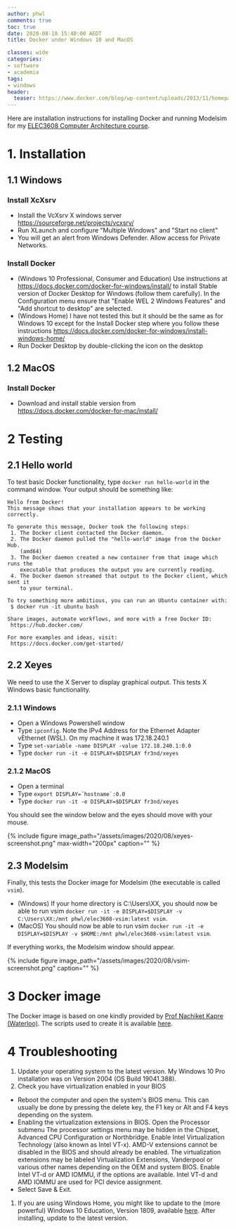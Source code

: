 ```yaml
---
author: phwl
comments: true
toc: true
date: 2020-08-10 15:40:00 AEDT
title: Docker under Windows 10 and MacOS

classes: wide
categories:
- software
- academia
tags:
- windows
header:
  teaser: https://www.docker.com/blog/wp-content/uploads/2013/11/homepage-docker-logo.png
---
```

Here are installation instructions for installing Docker and running Modelsim for my [ELEC3608 Computer Architecture course](https://cusp.sydney.edu.au/students/view-unit-page/alpha/ELEC3608).

<!-- more -->

# 1. Installation
## 1.1 Windows 

### Install XcXsrv
 * Install the VcXsrv X windows server <https://sourceforge.net/projects/vcxsrv/>
 * Run XLaunch and configure "Multiple Windows" and "Start no client"
 * You will get an alert from Windows Defender. Allow access for Private Networks.

### Install Docker
 * (Windows 10 Professional, Consumer and Education) Use instructions at <https://docs.docker.com/docker-for-windows/install/>
   to install Stable version of Docker Desktop for Windows (follow them carefully). In the Configuration menu ensure that "Enable WEL 2 Windows Features" and "Add shortcut to desktop" are selected.
 * (Windows Home) I have not tested this but it should be the same as for Windows 10 except for the Install Docker step where you follow these instructions <https://docs.docker.com/docker-for-windows/install-windows-home/>
 * Run Docker Desktop by double-clicking the icon on the desktop

## 1.2 MacOS
### Install Docker
 * Download and install stable version from <https://docs.docker.com/docker-for-mac/install/>

# 2 Testing
## 2.1 Hello world
To test basic Docker functionality, type ```docker run hello-world``` in the command window. Your output should be something like:

```
Hello from Docker!
This message shows that your installation appears to be working correctly.

To generate this message, Docker took the following steps:
 1. The Docker client contacted the Docker daemon.
 2. The Docker daemon pulled the "hello-world" image from the Docker Hub.
    (amd64)
 3. The Docker daemon created a new container from that image which runs the
    executable that produces the output you are currently reading.
 4. The Docker daemon streamed that output to the Docker client, which sent it
    to your terminal.

To try something more ambitious, you can run an Ubuntu container with:
 $ docker run -it ubuntu bash

Share images, automate workflows, and more with a free Docker ID:
 https://hub.docker.com/

For more examples and ideas, visit:
 https://docs.docker.com/get-started/
```

## 2.2 Xeyes
We need to use the X Server to display graphical output. This
tests X Windows basic functionality.

### 2.1.1 Windows
 * Open a Windows Powershell window
 * Type ```ipconfig```. Note the IPv4 Address for the Ethernet Adapter vEthernet (WSL). On my machine it was 172.18.240.1
 * Type ```set-variable -name DISPLAY -value 172.18.240.1:0.0```
 * Type ```docker run -it -e DISPLAY=$DISPLAY fr3nd/xeyes```

### 2.1.2 MacOS
 * Open a terminal
 * Type ```export DISPLAY=`hostname`:0.0```
 * Type ```docker run -it -e DISPLAY=$DISPLAY fr3nd/xeyes```

You should see the window below and the eyes should move with your mouse.

{% include figure image_path="/assets/images/2020/08/xeyes-screenshot.png" max-width="200px" caption="" %}

## 2.3 Modelsim
Finally, this tests the Docker image for Modelsim (the executable is called
```vsim```).

 * (Windows) If your home directory is C:\Users\XX, you should now be able to run vsim ```docker run -it -e DISPLAY=$DISPLAY -v C:\Users\XX:/mnt phwl/elec3608-vsim:latest vsim```.
 * (MacOS) You should now be able to run vsim ```docker run -it -e DISPLAY=$DISPLAY -v $HOME:/mnt phwl/elec3608-vsim:latest vsim```.

If everything works, the Modelsim window should appear.

{% include figure image_path="/assets/images/2020/08/vsim-screenshot.png" caption="" %}

# 3 Docker image
The Docker image is based on one kindly provided by [Prof Nachiket Kapre (Waterloo)](https://nachiket.github.io/). The scripts used to create it is available [here](https://github.com/phwl/elec3608-vsim).  

# 4 Troubleshooting
 1. Update your operating system to the latest version. My Windows 10 Pro installation was on Version 2004 (OS Build 19041.388).
 1. Check you have virtualization enabled in your BIOS
   * Reboot the computer and open the system's BIOS menu. This can usually be done by pressing the delete key, the F1 key or Alt and F4 keys depending on the system.
   * Enabling the virtualization extensions in BIOS.  Open the Processor submenu The processor settings menu may be hidden in the Chipset, Advanced CPU Configuration or Northbridge.  Enable Intel Virtualization Technology (also known as Intel VT-x). AMD-V extensions cannot be disabled in the BIOS and should already be enabled. The virtualization extensions may be labeled Virtualization Extensions, Vanderpool or various other names depending on the OEM and system BIOS.  Enable Intel VT-d or AMD IOMMU, if the options are available. Intel VT-d and AMD IOMMU are used for PCI device assignment.
   * Select Save & Exit.
 1. If you are using Windows Home, you might like to update to the (more powerful) Windows 10 Education, Version 1809, available [here](https://portal.azure.com/?Microsoft_Azure_Education_correlationId=0c971698-d014-4594-929c-2671f00288c3#blade/Microsoft_Azure_Education/EducationMenuBlade/software). After installing, update to the latest version.

